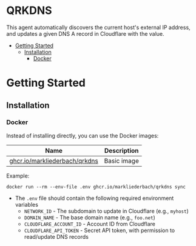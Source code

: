# QRKDNS <!-- omit in toc -->
This agent automatically discovers the current host's external IP address, and updates a given DNS A record in Cloudflare with the value.

- [Getting Started](#getting-started)
  - [Installation](#installation)
    - [Docker](#docker)

# Getting Started
## Installation
### Docker

Instead of installing directly, you can use the Docker images:

| Name | Description |
| ---- | ----------- |
| [ghcr.io/markliederbach/qrkdns](https://github.com/markliederbach/qrkdns/pkgs/container/qrkdns) | Basic image |

Example:

```console
docker run --rm --env-file .env ghcr.io/markliederbach/qrkdns sync
```
- The `.env` file should contain the following required environment variables
  - `NETWORK_ID` - The subdomain to update in Cloudflare (e.g., `myhost`)
  - `DOMAIN_NAME` - The base domain name (e.g., `foo.net`)
  - `CLOUDFLARE_ACCOUNT_ID` - Account ID from Cloudflare
  - `CLOUDFLARE_API_TOKEN` - Secret API token, with permission to read/update DNS records
